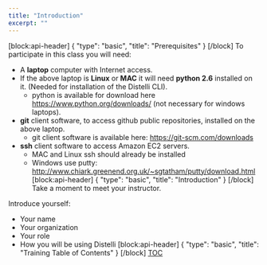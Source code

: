 ```yaml
---
title: "Introduction"
excerpt: ""
---
```

[block:api-header]
{
  "type": "basic",
  "title": "Prerequisites"
}
[/block]
To participate in this class you will need:
  * A **laptop** computer with Internet access.
  * If the above laptop is **Linux** or **MAC** it will need **python 2.6** installed on it. (Needed for installation of the Distelli CLI).
    * python is available for download here https://www.python.org/downloads/ (not necessary for windows laptops).
  * **git** client software, to access github public repositories, installed on the above laptop.
    * git client software is available here: https://git-scm.com/downloads
  * **ssh** client software to access Amazon EC2 servers.
    * MAC and Linux ssh should already be installed
    * Windows use putty: http://www.chiark.greenend.org.uk/~sgtatham/putty/download.html
[block:api-header]
{
  "type": "basic",
  "title": "Introduction"
}
[/block]
Take a moment to meet your instructor.

Introduce yourself:
* Your name
* Your organization
* Your role
* How you will be using Distelli
[block:api-header]
{
  "type": "basic",
  "title": "Training Table of Contents"
}
[/block]
[TOC](doc:toc)
